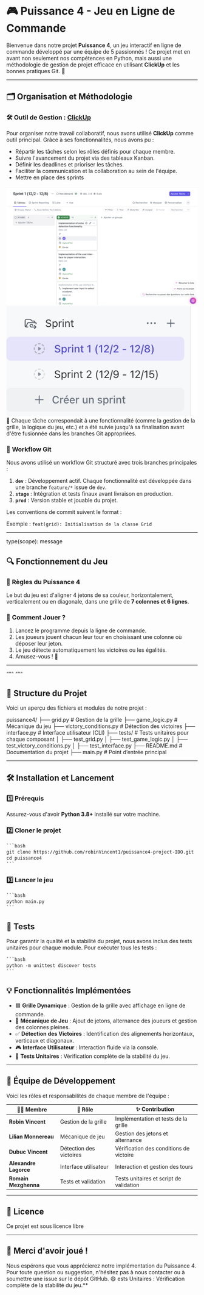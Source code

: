# 🎮 Puissance 4 - Jeu en Ligne de Commande

Bienvenue dans notre projet **Puissance 4**, un jeu interactif en ligne de commande développé par une équipe de 5 passionnés ! Ce projet met en avant non seulement nos compétences en Python, mais aussi une méthodologie de gestion de projet efficace en utilisant **ClickUp** et les bonnes pratiques Git. 🚀

---
## 🗂️ Organisation et Méthodologie

### 🛠️ **Outil de Gestion : [ClickUp](https://app.clickup.com/9012547742/v/s/90122239379)**
Pour organiser notre travail collaboratif, nous avons utilisé **ClickUp** comme outil principal. Grâce à ses fonctionnalités, nous avons pu :
- Répartir les tâches selon les rôles définis pour chaque membre.  
- Suivre l'avancement du projet via des tableaux Kanban.  
- Définir les deadlines et prioriser les tâches.  
- Faciliter la communication et la collaboration au sein de l'équipe. 
- Mettre en place des sprints

![Sprint1.png](./Sprint1.png)
![Sprints.png](./Sprints.png)
🎯 Chaque tâche correspondait à une fonctionnalité (comme la gestion de la grille, la logique du jeu, etc.) et a été suivie jusqu'à sa finalisation avant d'être fusionnée dans les branches Git appropriées.

### 🌲 **Workflow Git**
Nous avons utilisé un workflow Git structuré avec trois branches principales :
1. **`dev`** : Développement actif. Chaque fonctionnalité est développée dans une branche `feature/*` issue de `dev`.  
2. **`stage`** : Intégration et tests finaux avant livraison en production.  
3. **`prod`** : Version stable et jouable du projet.

Les conventions de commit suivent le format :  

Exemple : `feat(grid): Initialisation de la classe Grid`

---
type(scope): message

## 🔍 Fonctionnement du Jeu

### 📖 **Règles du Puissance 4**
Le but du jeu est d'aligner 4 jetons de sa couleur, horizontalement, verticalement ou en diagonale, dans une grille de **7 colonnes et 6 lignes**.

### 🚀 **Comment Jouer ?**
1. Lancez le programme depuis la ligne de commande.  
2. Les joueurs jouent chacun leur tour en choisissant une colonne où déposer leur jeton.  
3. Le jeu détecte automatiquement les victoires ou les égalités.  
4. Amusez-vous ! 🎉

---
"""
"""
## 📂 Structure du Projet

Voici un aperçu des fichiers et modules de notre projet :

puissance4/
├── grid.py               # Gestion de la grille
├── game_logic.py         # Mécanique du jeu
├── victory_conditions.py # Détection des victoires
├── interface.py          # Interface utilisateur (CLI)
├── tests/                # Tests unitaires pour chaque composant
│   ├── test_grid.py
│   ├── test_game_logic.py
│   ├── test_victory_conditions.py
│   ├── test_interface.py
├── README.md             # Documentation du projet
├── main.py               # Point d’entrée principal

---

## 🛠️ Installation et Lancement

### 1️⃣ **Prérequis**
Assurez-vous d'avoir **Python 3.8+** installé sur votre machine.

### 2️⃣ **Cloner le projet**
    ```bash
    git clone https://github.com/robinVincent1/puissance4-project-IDO.git
    cd puissance4
    ```
### 3️⃣ **Lancer le jeu**
    ```bash
    python main.py
    ```
## 🧪 Tests

Pour garantir la qualité et la stabilité du projet, nous avons inclus des tests unitaires pour chaque module.
Pour exécuter tous les tests :

    ```bash
    python -m unittest discover tests
    ```

## 💡 Fonctionnalités Implémentées

- 🟦 **Grille Dynamique** : Gestion de la grille avec affichage en ligne de commande.
- 🔄 **Mécanique de Jeu** : Ajout de jetons, alternance des joueurs et gestion des colonnes pleines.
- ✅ **Détection des Victoires** : Identification des alignements horizontaux, verticaux et diagonaux.
- 🎮 **Interface Utilisateur** : Interaction fluide via la console.
- 🧪 **Tests Unitaires** : Vérification complète de la stabilité du jeu.

---

## 👥 Équipe de Développement

Voici les rôles et responsabilités de chaque membre de l'équipe :

| 🧑‍💻 **Membre**     | 🎯 **Rôle**                    | ✨ **Contribution**                      |
|----------------------|-------------------------------|------------------------------------------|
| **Robin Vincent**    | Gestion de la grille          | Implémentation et tests de la grille     |
| **Lilian Monnereau** | Mécanique de jeu              | Gestion des jetons et alternance         |
| **Dubuc Vincent**    | Détection des victoires       | Vérification des conditions de victoire  |
| **Alexandre Lagorce**| Interface utilisateur         | Interaction et gestion des tours         |
| **Romain Mezghenna** | Tests et validation           | Tests unitaires et script de validation  |

---

## 📄 Licence

Ce projet est sous licence libre

---

## 🎉 Merci d'avoir joué !

Nous espérons que vous apprécierez notre implémentation du Puissance 4. Pour toute question ou suggestion, n'hésitez pas à nous contacter ou à soumettre une issue sur le dépôt GitHub. 😄
ests Unitaires : Vérification complète de la stabilité du jeu.**